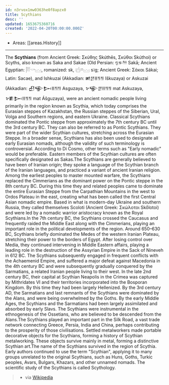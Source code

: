```yaml
---
id: n3rvox1mw0363he0f8apzx0
title: Scythians
desc: ''
updated: 1653675360716
created: '2022-04-20T00:00:00.000Z'
---
```


- Areas: [[areas.History]]

---

The **Scythians** (from Ancient Greek: Σκύθης Skúthēs, Σκύθοι Skúthoi) or Scyths, also known as Saka and Sakae (Old Persian: 𐎿𐎣𐎠 Sakā; Ancient Egyptian: 𓋴𓎝𓎡𓈉, romanized: sk, 𓐠𓎼𓈉 sꜣg; Ancient Greek: Σάκαι Sákai; Latin: Sacae), and Ishkuzai (Akkadian: 𒅖𒆪𒍝𒀀𒀀 Iškuzaya) or Askuzai (Akkadian: 𒌷𒊍𒄖𒍝𒀀𒀀 Asguzaya, 𒆳𒊍𒆪𒍝𒀀𒀀 mat Askuzaya, 𒆳𒀾𒄖𒍝𒀀𒀀 mat Ášguzaya), were an ancient nomadic people living primarily in the region known as Scythia, which today comprises the Eurasian steppes of Kazakhstan, the Russian steppes of the Siberian, Ural, Volga and Southern regions, and eastern Ukraine. Classical Scythians dominated the Pontic steppe from approximately the 7th century BC until the 3rd century BC. They can also be referred to as Pontic Scythians. They were part of the wider Scythian cultures, stretching across the Eurasian Steppe. In a broader sense, Scythians has also been used to designate all early Eurasian nomads, although the validity of such terminology is controversial. According to Di Cosmo, other terms such as "Early nomadic" would be preferable. Eastern members of the Scythian cultures are often specifically designated as Sakas.The Scythians are generally believed to have been of Iranian origin; they spoke a language of the Scythian branch of the Iranian languages, and practiced a variant of ancient Iranian religion. Among the earliest peoples to master mounted warfare, the Scythians replaced the Cimmerians as the dominant power on the Pontic steppe in the 8th century BC. During this time they and related peoples came to dominate the entire Eurasian Steppe from the Carpathian Mountains in the west to Ordos Plateau in the east, creating what has been called the first Central Asian nomadic empire. Based in what is modern-day Ukraine and southern Russia, they called themselves Scoloti (Ancient Greek: Σκώλοτοι Skṓlotoi) and were led by a nomadic warrior aristocracy known as the Royal Scythians.In the 7th century BC, the Scythians crossed the Caucasus and frequently raided the Middle East along with the Cimmerians, playing an important role in the political developments of the region. Around 650–630 BC, Scythians briefly dominated the Medes of the western Iranian Plateau, stretching their power to the borders of Egypt. After losing control over Media, they continued intervening in Middle Eastern affairs, playing a leading role in the destruction of the Assyrian Empire in the Sack of Nineveh in 612 BC. The Scythians subsequently engaged in frequent conflicts with the Achaemenid Empire, and suffered a major defeat against Macedonia in the 4th century BC and were subsequently gradually conquered by the Sarmatians, a related Iranian people living to their west. In the late 2nd century BC, their capital at Scythian Neapolis in the Crimea was captured by Mithridates VI and their territories incorporated into the Bosporan Kingdom. By this time they had been largely Hellenized. By the 3rd century AD, the Sarmatians and last remnants of the Scythians were dominated by the Alans, and were being overwhelmed by the Goths. By the early Middle Ages, the Scythians and the Sarmatians had been largely assimilated and absorbed by early Slavs. The Scythians were instrumental in the ethnogenesis of the Ossetians, who are believed to be descended from the Alans.The Scythians played an important part in the Silk Road, a vast trade network connecting Greece, Persia, India and China, perhaps contributing to the prosperity of those civilisations. Settled metalworkers made portable decorative objects for the Scythians, forming a history of Scythian metalworking. These objects survive mainly in metal, forming a distinctive Scythian art.The name of the Scythians survived in the region of Scythia. Early authors continued to use the term "Scythian", applying it to many groups unrelated to the original Scythians, such as Huns, Goths, Turkic peoples, Avars, Bulgars, Khazars, and other unnamed nomads. The scientific study of the Scythians is called Scythology.

> - via [Wikipedia](https://en.wikipedia.org/wiki/Scythians)
